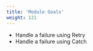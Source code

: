 ```yaml
---
title: 'Module Goals'
weight: 121
---
```


- Handle a failure using Retry
- Handle a failure using Catch